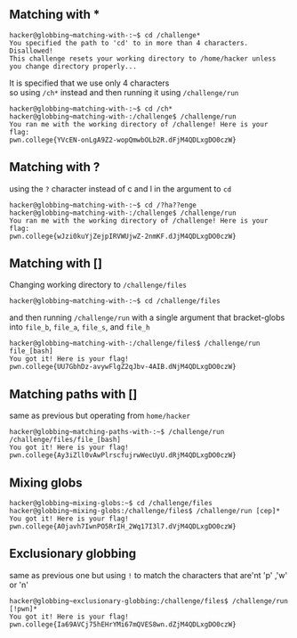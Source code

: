 ## Matching with *
```
hacker@globbing~matching-with-:~$ cd /challenge*
You specified the path to 'cd' to in more than 4 characters. Disallowed!
This challenge resets your working directory to /home/hacker unless you change directory properly...
```
It is specified that we use only 4 characters <br>
so  using `/ch*` instead and then running it using `/challenge/run`
```
hacker@globbing~matching-with-:~$ cd /ch*
hacker@globbing~matching-with-:/challenge$ /challenge/run
You ran me with the working directory of /challenge! Here is your flag:
pwn.college{YVcEN-onLgA9Z2-wopQmwbOLb2R.dFjM4QDLxgDO0czW}
```

## Matching with ?
using the `?` character instead of c and l in the argument to `cd`
```
hacker@globbing~matching-with-:~$ cd /?ha??enge
hacker@globbing~matching-with-:/challenge$ /challenge/run
You ran me with the working directory of /challenge! Here is your flag:
pwn.college{wJzi0kuYjZejpIRVWUjwZ-2nmKF.dJjM4QDLxgDO0czW}
```

## Matching with []
Changing working directory to `/challenge/files`
```
hacker@globbing~matching-with-:~$ cd /challenge/files
```
and then running `/challenge/run` with a single argument that bracket-globs into `file_b`, `file_a`, `file_s`, and `file_h`
```
hacker@globbing~matching-with-:/challenge/files$ /challenge/run file_[bash]
You got it! Here is your flag!
pwn.college{UU7GbhDz-avywFlgZ2qJbv-4AIB.dNjM4QDLxgDO0czW}
```

## Matching paths with []
same as previous but operating from `home/hacker`
```
hacker@globbing~matching-paths-with-:~$ /challenge/run /challenge/files/file_[bash]
You got it! Here is your flag!
pwn.college{Ay3iZll0vAwPlrscfujrwWecUyU.dRjM4QDLxgDO0czW}
```

## Mixing globs
```
hacker@globbing~mixing-globs:~$ cd /challenge/files
hacker@globbing~mixing-globs:/challenge/files$ /challenge/run [cep]*
You got it! Here is your flag!                                                                                                            pwn.college{A0javh7IwnPO5RrIH_2Wq17I3l7.dVjM4QDLxgDO0czW}
```

## Exclusionary globbing
same as previous one but using `!` to match the characters that are'nt 'p' ,'w' or 'n'
```
hacker@globbing~exclusionary-globbing:/challenge/files$ /challenge/run [!pwn]*
You got it! Here is your flag!
pwn.college{Ia69AVCj75hEHrYMi67mQVES8wn.dZjM4QDLxgDO0czW} 
```




